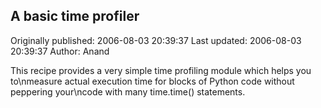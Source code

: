 ## A basic time profiler 
Originally published: 2006-08-03 20:39:37 
Last updated: 2006-08-03 20:39:37 
Author: Anand  
 
This recipe provides a very simple time profiling module which helps you to\nmeasure actual execution time for blocks of Python code without peppering your\ncode with many time.time() statements.